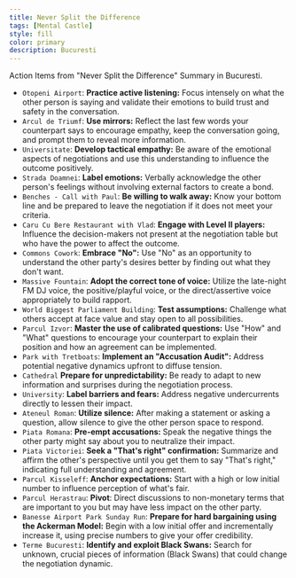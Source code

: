 ```yaml
---
title: Never Split the Difference
tags: [Mental Castle]
style: fill
color: primary
description: Bucuresti
---
```


Action Items from "Never Split the Difference" Summary in Bucuresti.

- `Otopeni Airport`: **Practice active listening:** Focus intensely on what the other person is saying and validate their emotions to build trust and safety in the conversation.
- `Arcul de Triumf`: **Use mirrors:** Reflect the last few words your counterpart says to encourage empathy, keep the conversation going, and prompt them to reveal more information.
- `Universitate`: **Develop tactical empathy:** Be aware of the emotional aspects of negotiations and use this understanding to influence the outcome positively.
- `Strada Doamnei`: **Label emotions:** Verbally acknowledge the other person's feelings without involving external factors to create a bond.
- `Benches - Call with Paul`: **Be willing to walk away:** Know your bottom line and be prepared to leave the negotiation if it does not meet your criteria.
- `Caru Cu Bere Restaurant with Vlad`: **Engage with Level II players:** Influence the decision-makers not present at the negotiation table but who have the power to affect the outcome.
- `Commons Cowork`: **Embrace "No":** Use "No" as an opportunity to understand the other party's desires better by finding out what they don't want.
- `Massive Fountain`: **Adopt the correct tone of voice:** Utilize the late-night FM DJ voice, the positive/playful voice, or the direct/assertive voice appropriately to build rapport.
- `World Biggest Parliament Building`: **Test assumptions:** Challenge what others accept at face value and stay open to all possibilities.
- `Parcul Izvor`: **Master the use of calibrated questions:** Use "How" and "What" questions to encourage your counterpart to explain their position and how an agreement can be implemented.
- `Park with Tretboats`: **Implement an "Accusation Audit":** Address potential negative dynamics upfront to diffuse tension.
- `Cathedral` **Prepare for unpredictability:** Be ready to adapt to new information and surprises during the negotiation process.
- `University`: **Label barriers and fears:** Address negative undercurrents directly to lessen their impact.
- `Ateneul Roman`: **Utilize silence:** After making a statement or asking a question, allow silence to give the other person space to respond.
- `Piata Romana`: **Pre-empt accusations:** Speak the negative things the other party might say about you to neutralize their impact.
- `Piata Victoriei`: **Seek a "That's right" confirmation:** Summarize and affirm the other's perspective until you get them to say "That's right," indicating full understanding and agreement.
- `Parcul Kisseleff`: **Anchor expectations:** Start with a high or low initial number to influence perception of what's fair.
- `Parcul Herastrau`: **Pivot**: Direct discussions to non-monetary terms that are important to you but may have less impact on the other party.
- `Banesse Airport Park Sunday Run`: **Prepare for hard bargaining using the Ackerman Model:** Begin with a low initial offer and incrementally increase it, using precise numbers to give your offer credibility.
- `Terme Bucuresti`: **Identify and exploit Black Swans:** Search for unknown, crucial pieces of information (Black Swans) that could change the negotiation dynamic.
